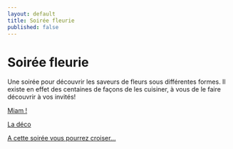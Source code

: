 ```yaml
---
layout: default
title: Soirée fleurie
published: false
---
```


# Soirée fleurie

Une soirée pour découvrir les saveurs de fleurs sous différentes formes.
Il existe en effet des centaines de façons de les cuisiner, à vous de le faire découvrir à vos invités!


[Miam !](/pages/soiree_fleurie/miam.html)

[La déco](/pages/soiree_fleurie/deco.html)

[A cette soirée vous pourrez croiser...](/pages/soiree_fleurie/deguisements.html)
